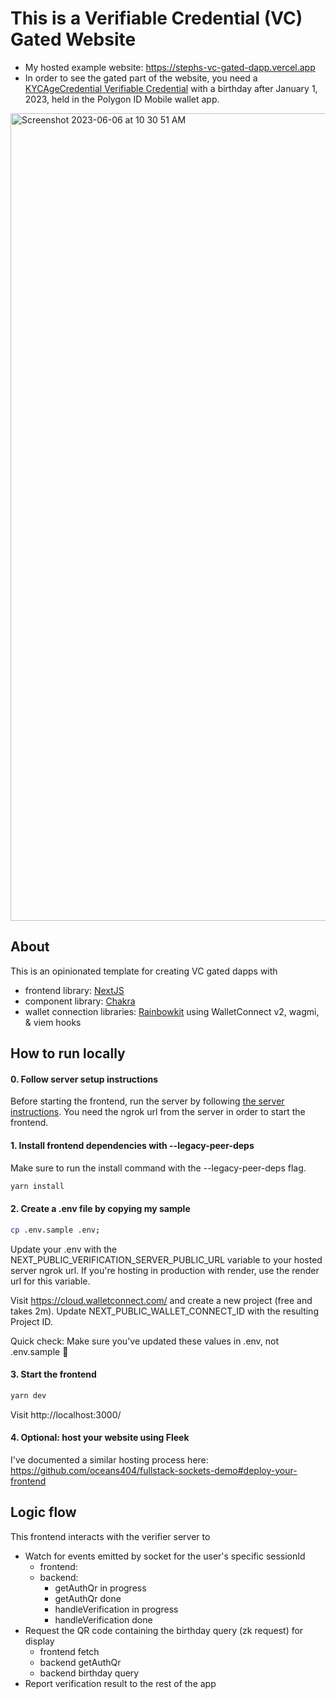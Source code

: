 # This is a Verifiable Credential (VC) Gated Website

- My hosted example website: https://stephs-vc-gated-dapp.vercel.app
- In order to see the gated part of the website, you need a [KYCAgeCredential Verifiable Credential](https://www.notion.so/oceans404/How-to-get-a-KYCAgeCredential-Verifiable-Credential-f3d34e7c98ec4147b6b2fae79066c4f6?pvs=4) with a birthday after January 1, 2023, held in the Polygon ID Mobile wallet app.

<img width="1292" alt="Screenshot 2023-06-06 at 10 30 51 AM" src="https://github.com/oceans404/vc-gated-website/assets/91382964/53fe84f1-18ae-4050-9517-5e54ec1de982">

## About

This is an opinionated template for creating VC gated dapps with

- frontend library: [NextJS](https://nextjs.org/)
- component library: [Chakra](https://chakra-ui.com/)
- wallet connection libraries: [Rainbowkit](https://www.rainbowkit.com/) using WalletConnect v2, wagmi, & viem hooks

## How to run locally

#### 0. Follow server setup instructions

Before starting the frontend, run the server by following [the server instructions](https://github.com/oceans404/fullstack-polygon-id-vc-gated-dapp/tree/main/server). You need the ngrok url from the server in order to start the frontend.

#### 1. Install frontend dependencies with --legacy-peer-deps

Make sure to run the install command with the --legacy-peer-deps flag.

```bash
yarn install
```

#### 2. Create a .env file by copying my sample

```bash
cp .env.sample .env;
```

Update your .env with the NEXT_PUBLIC_VERIFICATION_SERVER_PUBLIC_URL variable to your hosted server ngrok url. If you're hosting in production with render, use the render url for this variable.

Visit https://cloud.walletconnect.com/ and create a new project (free and takes 2m). Update NEXT_PUBLIC_WALLET_CONNECT_ID with the resulting Project ID.

Quick check: Make sure you've updated these values in .env, not .env.sample 🤠

#### 3. Start the frontend

```bash
yarn dev
```

Visit http://localhost:3000/

#### 4. Optional: host your website using Fleek

I've documented a similar hosting process here: https://github.com/oceans404/fullstack-sockets-demo#deploy-your-frontend

## Logic flow

This frontend interacts with the verifier server to

- Watch for events emitted by socket for the user's specific sessionId
  - frontend:
  - backend:
    - getAuthQr in progress
    - getAuthQr done
    - handleVerification in progress
    - handleVerification done
- Request the QR code containing the birthday query (zk request) for display
  - frontend fetch
  - backend getAuthQr
  - backend birthday query
- Report verification result to the rest of the app
